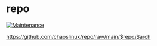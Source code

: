 # repo

[![Maintenance](https://img.shields.io/maintenance/yes/2025.svg)]()

https://github.com/chaoslinux/repo/raw/main/$repo/$arch